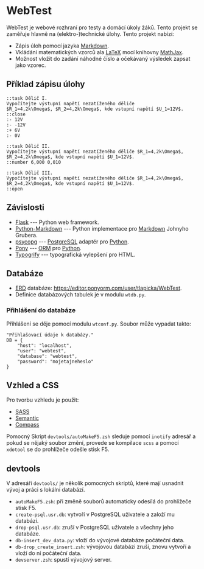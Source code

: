 
WebTest
=========

WebTest je webové rozhraní pro testy a domácí úkoly žáků. Tento projekt se
zaměřuje hlavně na (elektro-)technické úlohy. Tento projekt nabízí:

* Zápis úloh pomocí jazyka [Markdown](https://cs.wikipedia.org/wiki/Markdown).
* Vkládání matematických vzorců 
  ala [LaTeX](https://cs.wikipedia.org/wiki/LaTeX)
  mocí knihovny [MathJax](https://cs.wikipedia.org/wiki/MathJax).
* Možnost vložit do zadání náhodné číslo a očekávaný výsledek
  zapsat jako vzorec. 


Příklad zápisu úlohy
--------------------

    ::task Dělič I.
    Vypočítejte výstupní napětí nezatíženého děliče 
    $R_1=4,2k\Omega$, $R_2=4,2k\Omega$, kde vstupní napětí $U_1=12V$.
    ::close
    :- 12V
    :- -12V
    :+ 6V
    :- 0V

    ::task Dělič II.
    Vypočítejte výstupní napětí nezatíženého děliče $R_1=4,2k\Omega$, 
    $R_2=4,2k\Omega$, kde vstupní napětí $U_1=12V$.
    ::number 6,000 0,010

    ::task Dělič III.
    Vypočítejte výstupní napětí nezatíženého děliče $R_1=4,2k\Omega$,
    $R_2=4,2k\Omega$, kde vstupní napětí $U_1=12V$.
    ::open


Závislosti
-----------

* [Flask](http://flask.pocoo.org/) --- Python web framework.
* [Python-Markdown](http://pythonhosted.org/Markdown/) --- Python implementace pro
  [Markdown](http://daringfireball.net/projects/markdown/) Johnyho Grubera.
* [psycopg](http://initd.org/psycopg/) --- 
  [PostgreSQL](http://www.postgresql.org/) adaptér
  pro [Python](https://www.python.org/).
* [Pony](http://ponyorm.com/) ---
  [ORM](http://cs.wikipedia.org/wiki/Objektově_relační_mapování) 
  pro [Python](https://www.python.org/).
* [Typogrify](https://github.com/mintchaos/typogrify) --- typografická
  vylepšení pro HTML.


Databáze
--------

* [ERD]() databáze: <https://editor.ponyorm.com/user/tlapicka/WebTest>.
* Definice databázových tabulek je v modulu `wtdb.py`.

### Přihlášení do databáze

Přihlášení se děje pomocí modulu `wtconf.py`. Soubor může vypadat takto:


    "Přihlašovací údaje k databázy."
    DB = {
        "host": "localhost",
        "user": "webtest",
        "database": "webtest",
        "password": "mojetajneheslo"
    }

Vzhled a CSS
------------

Pro tvorbu vzhledu je použit:
* [SASS](http://sass-lang.com/guide)
* [Semantic](http://semantic.gs/)
* [Compass](http://compass-style.org/)

Pomocný Skript `devtools/autoMakeF5.zsh` sleduje pomocí `inotify` adresář a pokud
se nějaký soubor změní, provede se kompilace `scss` a pomocí `xdotool`
se do prohlížeče odešle stisk F5.

devtools
-----------

V adresáři `devtools/` je několik pomocných skriptů, které mají usnadnit vývoj
a práci s lokální databází.

* `autoMakeF5.zsh`: při změně souborů automaticky odesílá 
   do prohlížeče stisk F5.
* `create-psql.usr.db`: vytvoří v PostgreSQL uživatele a založí mu 
   databázi.
* `drop-psql.usr.db`: zruší v PostgreSQL uživatele a všechny jeho 
   databáze.
* `db-insert_dev_data.py`: vloží do vývojové databáze počáteční data.
* `db-drop_create_insert.zsh`: vývojovou databázi zruší, znovu vytvoří
   a vloží do ní počáteční data.
* `devserver.zsh`: spustí vývojový server.


